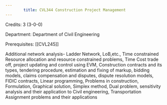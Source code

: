 ```yaml
---
        title: CVL344 Construction Project Management
---
```

Credits: 3 (3-0-0)

Department: Department of Civil Engineering

Prerequisites: [[CVL245]]

Additional network analysis- Ladder Network, LoB,etc., Time constrained Resource allocation and resource constrained problems, Time Cost trade off, project updating and control using EVM, Construction contracts and its types, tendering procedure, estimation and fixing of markup, bidding models, claims compensation and disputes, dispute resolution models, FIDIC contracts, Linear programming, Problems in construction, Formulation, Graphical solution, Simplex method, Dual problem, sensitivity analysis and their application to Civil engineering, Transportation Assignment problems and their applications